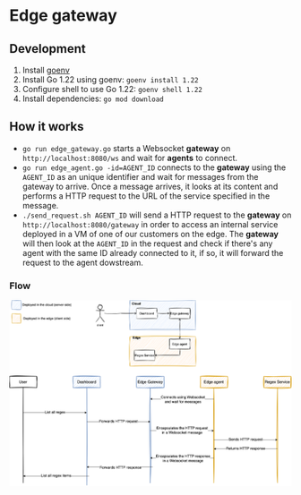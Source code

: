# Edge gateway

## Development

1. Install [goenv](https://github.com/go-nv/goenv/blob/master/INSTALL.md#homebrew-on-mac-os-x)
2. Install Go 1.22 using goenv: `goenv install 1.22`
3. Configure shell to use Go 1.22: `goenv shell 1.22`
4. Install dependencies: `go mod download`

## How it works

- `go run edge_gateway.go` starts a Websocket **gateway** on `http://localhost:8080/ws` and wait for **agents** to connect.
- `go run edge_agent.go -id=AGENT_ID` connects to the **gateway** using the `AGENT_ID` as an unique identifier and wait for messages from the gateway to arrive. Once a message arrives, it looks at its content and performs a HTTP request to the URL of the service specified in the message.
- `./send_request.sh AGENT_ID` will send a HTTP request to the **gateway** on `http://localhost:8080/gateway` in order to access an internal service deployed in a VM of one of our customers on the edge. The **gateway** will then look at the `AGENT_ID` in the request and check if there's any agent with the same ID already connected to it, if so, it will forward the request to the agent dowstream.

### Flow

![Image Alt text](edge_gateway_flow.png)
